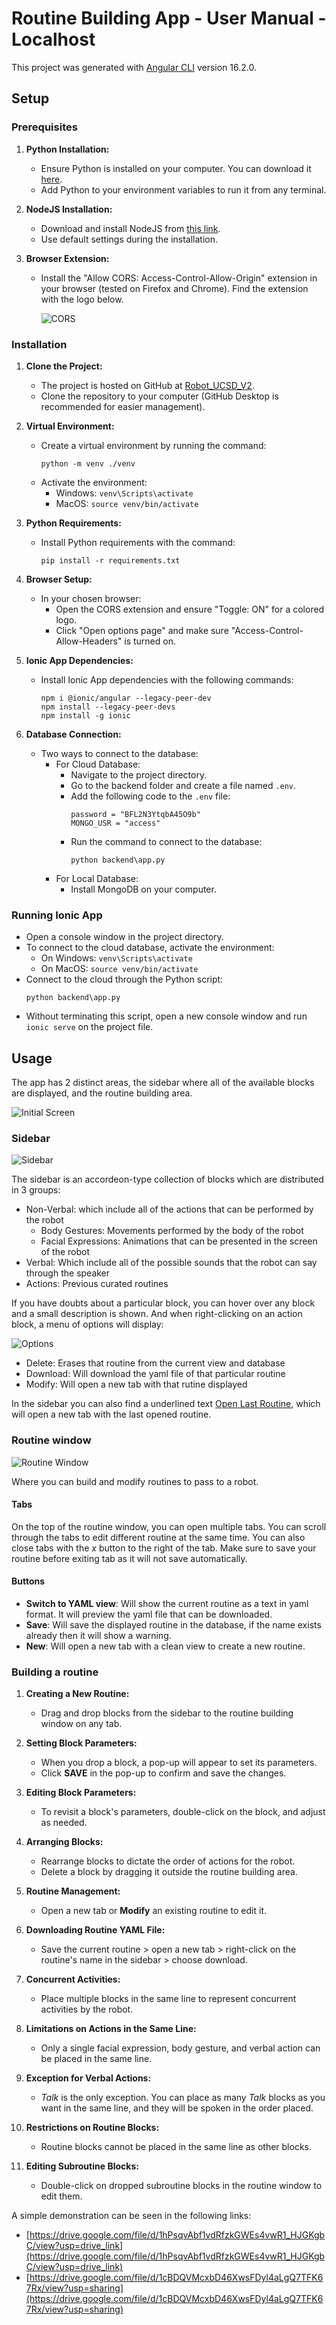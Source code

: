 # Routine Building App - User Manual - Localhost

This project was generated with [Angular CLI](https://github.com/angular/angular-cli) version 16.2.0.

## Setup

### Prerequisites

1. **Python Installation:**
   - Ensure Python is installed on your computer. You can download it [here](https://www.python.org/downloads/).
   - Add Python to your environment variables to run it from any terminal.

2. **NodeJS Installation:**
   - Download and install NodeJS from [this link](https://nodejs.org/en/download).
   - Use default settings during the installation.

3. **Browser Extension:**
   - Install the "Allow CORS: Access-Control-Allow-Origin" extension in your browser (tested on Firefox and Chrome). Find the extension with the logo below.

     ![CORS](./images/CORS.png)

### Installation

1. **Clone the Project:**
   - The project is hosted on GitHub at [Robot_UCSD_V2](https://github.com/DarthIV02/Robot_UCSD_v2).
   - Clone the repository to your computer (GitHub Desktop is recommended for easier management).

2. **Virtual Environment:**
   - Create a virtual environment by running the command:
     ```
     python -m venv ./venv
     ```
   - Activate the environment:
     - Windows: `venv\Scripts\activate`
     - MacOS: `source venv/bin/activate`

3. **Python Requirements:**
   - Install Python requirements with the command:
     ```
     pip install -r requirements.txt
     ```

4. **Browser Setup:**
   - In your chosen browser:
     - Open the CORS extension and ensure "Toggle: ON" for a colored logo.
     - Click "Open options page" and make sure "Access-Control-Allow-Headers" is turned on.

5. **Ionic App Dependencies:**
   - Install Ionic App dependencies with the following commands:
     ```
     npm i @ionic/angular --legacy-peer-dev
     npm install --legacy-peer-devs
     npm install -g ionic
     ```

6. **Database Connection:**
   - Two ways to connect to the database:
     - For Cloud Database:
       - Navigate to the project directory.
       - Go to the backend folder and create a file named `.env`.
       - Add the following code to the `.env` file:
         ```
         password = "BFL2N3YtqbA45O9b"
         MONGO_USR = "access"
         ```
       - Run the command to connect to the database:
         ```
         python backend\app.py
         ```
     - For Local Database:
       - Install MongoDB on your computer.

### Running Ionic App

- Open a console window in the project directory.
- To connect to the cloud database, activate the environment:
  - On Windows: `venv\Scripts\activate`
  - On MacOS: `source venv/bin/activate`
- Connect to the cloud through the Python script:
  ```
  python backend\app.py
  ```
- Without terminating this script, open a new console window and run `ionic serve` on the project file.

## Usage

The app has 2 distinct areas, the sidebar where all of the available blocks are displayed, and the routine building area.

![Initial Screen](./images/initial_screen.png)

### Sidebar

![Sidebar](./images/Sidebar.jpg)

The sidebar is an accordeon-type collection of blocks which are distributed in 3 groups:
* Non-Verbal: which include all of the actions that can be performed by the robot
  *  Body Gestures: Movements performed by the body of the robot
  *  Facial Expressions: Animations that can be presented in the screen of the robot
* Verbal: Which include all of the possible sounds that the robot can say through the speaker
* Actions: Previous curated routines

If you have doubts about a particular block, you can hover over any block and a small description is shown. And when right-clicking on an action block, a menu of options will display:

![Options](./images/options.png)

* Delete: Erases that routine from the current view and database
* Download: Will download the yaml file of that particular routine
* Modify: Will open a new tab with that rutine displayed

In the sidebar you can also find a underlined text <ins>Open Last Routine</ins>, which will open a new tab with the last opened routine.

### Routine window

![Routine Window](./images/Routine_Window.jpg)

Where you can build and modify routines to pass to a robot.

#### Tabs

On the top of the routine window, you can open multiple tabs. You can scroll through the tabs to edit different routine at the same time. You can also close tabs with the *x* button to the right of the tab. Make sure to save your routine before exiting tab as it will not save automatically.

#### Buttons

* **Switch to YAML view**: Will show the current routine as a text in yaml format. It will preview the yaml file that can be downloaded.
* **Save**: Will save the displayed routine in the database, if the name exists already then it will show a warning.
* **New**: Will open a new tab with a clean view to create a new routine.

### Building a routine

1. **Creating a New Routine:**
   - Drag and drop blocks from the sidebar to the routine building window on any tab.

2. **Setting Block Parameters:**
   - When you drop a block, a pop-up will appear to set its parameters.
   - Click **SAVE** in the pop-up to confirm and save the changes.

3. **Editing Block Parameters:**
   - To revisit a block's parameters, double-click on the block, and adjust as needed.

4. **Arranging Blocks:**
   - Rearrange blocks to dictate the order of actions for the robot.
   - Delete a block by dragging it outside the routine building area.

5. **Routine Management:**
   - Open a new tab or **Modify** an existing routine to edit it.

6. **Downloading Routine YAML File:**
   - Save the current routine > open a new tab > right-click on the routine's name in the sidebar > choose download.

7. **Concurrent Activities:**
   - Place multiple blocks in the same line to represent concurrent activities by the robot.

8. **Limitations on Actions in the Same Line:**
   - Only a single facial expression, body gesture, and verbal action can be placed in the same line.

9. **Exception for Verbal Actions:**
   - *Talk* is the only exception. You can place as many *Talk* blocks as you want in the same line, and they will be spoken in the order placed.

10. **Restrictions on Routine Blocks:**
    - Routine blocks cannot be placed in the same line as other blocks.

11. **Editing Subroutine Blocks:**
    - Double-click on dropped subroutine blocks in the routine window to edit them.

A simple demonstration can be seen in the following links:
- [https://drive.google.com/file/d/1hPsqvAbf1vdRfzkGWEs4vwR1_HJGKgbC/view?usp=drive_link](https://drive.google.com/file/d/1hPsqvAbf1vdRfzkGWEs4vwR1_HJGKgbC/view?usp=drive_link)
- [https://drive.google.com/file/d/1cBDQVMcxbD46XwsFDyl4aLgQ7TFK67Rx/view?usp=sharing](https://drive.google.com/file/d/1cBDQVMcxbD46XwsFDyl4aLgQ7TFK67Rx/view?usp=sharing)
